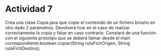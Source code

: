 # Actividad 7

Crea una clase Copia.java que copie el contenido de un fichero binario en otro dado 2 parámetros. Devolverá true en el caso de realizar correctamente la copia y false en caso contrario.
Constará de una función con el siguiente prototipo que se deberá llamar desde el main correspondiente:boolean copiar(String rutaFichOrigen, String rutaFichDestino);
